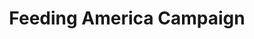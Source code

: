 ---              
layout: work_entry
category: work
title: Feeding America Campaign
tags: misc
image: img-square.png
images: 
- img-1.png
- img-2.jpeg
---
